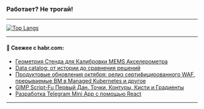 ### Работает? Не трогай!

---
<!--
#### 🛠️ Technical stack:

![Java](https://img.shields.io/badge/Java-informational?logo=Oracle&style=flat&logoColor=white&color=FF4500)
![Kotlin](https://img.shields.io/badge/Kotlin-informational?logo=Kotlin&style=flat&logoColor=white&color=774D97)
![TS](https://img.shields.io/badge/TypeScript-informational?logo=typeScript&style=flat&logoColor=black&color=017acc)
![Python](https://img.shields.io/badge/Python-informational?logo=Python&style=flat&logoColor=black&color=ffdd54) <br>
![Spring](https://img.shields.io/badge/Spring-informational?logo=Spring&style=flat&logoColor=white&color=6DB33F) 
![SpringBoot](https://img.shields.io/badge/SpringBoot-informational?logo=SpringBoot&style=flat&logoColor=white&color=6DB33F)
![Nest](https://img.shields.io/badge/NestJS-informational?logo=NestJS&style=flat&logoColor=white&color=E0234E) 
![NodeJS](https://img.shields.io/badge/NodeJS-informational?logo=node.js&style=flat&logoColor=white&color=70A760)<br>
![PostgreSQL](https://img.shields.io/badge/PostgreSQL-informational?logo=PostgreSQL&style=flat&logoColor=white&color=DAA520)
![MongoDB](https://img.shields.io/badge/MongoDB-informational?logo=MongoDB&style=flat&logoColor=white&color=870000)
![Apache](https://img.shields.io/badge/Apache-informational?logo=apache&style=flat&logoColor=white&color=f74e28)

___ 
-->

<!--- #### 🛠️ : --->

[![Top Langs](https://github-readme-stats-82jvfl3w3-advtsettinggmailcoms-projects.vercel.app/api/top-langs/?username=zloylis&langs_count=10&hide_title=true&title_color=e6edf3&size_weight=0.5&count_weight=0.5&layout=compact&hide_progress=true&hide_border=true&theme=dracula)](https://github.com/zloylis)

<!---


####  :octocat:&nbsp;&nbsp; Статистика:

![GitHub stats](https://github-readme-stats-u2qms2cxw-advtsettinggmailcoms-projects.vercel.app/api?username=zloylis&show_icons=true&hide_border=true&theme=dracula&title_color=e6edf3&include_all_commits=true&count_private=true&hide_rank=false&hide_title=true&rank_icon=github)
-->
---

#### 💬 Свежее с habr.com:

<!-- BLOG-POST-LIST:START -->
- [Геометрия Стенда для Калибровки MEMS Акселерометра](https://habr.com/ru/articles/858354/?utm_source=habrahabr&utm_medium=rss&utm_campaign=858354)
- [Data catalog: от истории до сравнения решений](https://habr.com/ru/companies/vk/articles/857894/?utm_source=habrahabr&utm_medium=rss&utm_campaign=857894)
- [Продуктовые обновления октября: релиз сертифицированного WAF, прерываемые ВМ в Managed Kubernetes и другое](https://habr.com/ru/companies/selectel/articles/858506/?utm_source=habrahabr&utm_medium=rss&utm_campaign=858506)
- [GIMP Script-Fu Первый Дан. Точки, Контуры, Кисти и Градиенты](https://habr.com/ru/articles/858646/?utm_source=habrahabr&utm_medium=rss&utm_campaign=858646)
- [Разработка Telegram Mini App с помощью React](https://habr.com/ru/companies/timeweb/articles/858382/?utm_source=habrahabr&utm_medium=rss&utm_campaign=858382)
<!-- BLOG-POST-LIST:END -->

---
